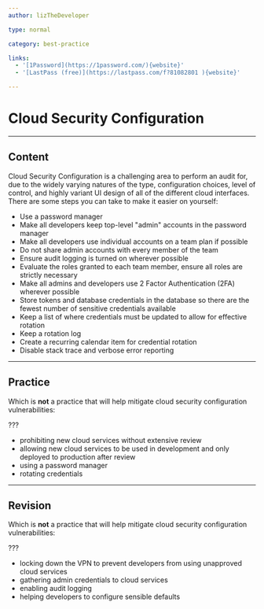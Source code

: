 ```yaml
---
author: lizTheDeveloper

type: normal

category: best-practice

links:
  - '[1Password](https://1password.com/){website}'
  - '[LastPass (free)](https://lastpass.com/f?81082801 ){website}'

---
```


# Cloud Security Configuration

---

## Content

Cloud Security Configuration is a challenging area to perform an audit for, due to the widely varying natures of the type, configuration choices, level of control, and highly variant UI design of all of the different cloud interfaces. There are some steps you can take to make it easier on yourself:

- Use a password manager
- Make all developers keep top-level "admin" accounts in the password manager
- Make all developers use individual accounts on a team plan if possible
- Do not share admin accounts with every member of the team
- Ensure audit logging is turned on wherever possible
- Evaluate the roles granted to each team member, ensure all roles are strictly necessary
- Make all admins and developers use 2 Factor Authentication (2FA) wherever possible
- Store tokens and database credentials in the database so there are the fewest number of sensitive credentials available
- Keep a list of where credentials must be updated to allow for effective rotation
- Keep a rotation log
- Create a recurring calendar item for credential rotation
- Disable stack trace and verbose error reporting

---

## Practice

Which is **not** a practice that will help mitigate cloud security configuration vulnerabilities:

???

- prohibiting new cloud services without extensive review
- allowing new cloud services to be used in development and only deployed to production after review
- using a password manager
- rotating credentials

---

## Revision

Which is **not** a practice that will help mitigate cloud security configuration vulnerabilities:

???

- locking down the VPN to prevent developers from using unapproved cloud services
- gathering admin credentials to cloud services
- enabling audit logging
- helping developers to configure sensible defaults
